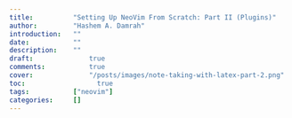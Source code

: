 ```yaml
---
title:          "Setting Up NeoVim From Scratch: Part II (Plugins)"
author:       	"Hashem A. Damrah"
introduction: 	""
date:           ""
description:  	""
draft: 		 	    true
comments:		    true
cover:			    "/posts/images/note-taking-with-latex-part-2.png"
toc:			      true
tags:         	["neovim"]
categories:   	[]
---
```


